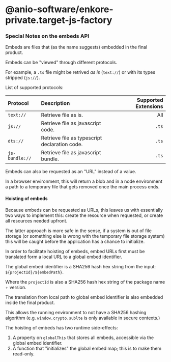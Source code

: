 # @anio-software/enkore-private.target-js-factory



### Special Notes on the embeds API

Embeds are files that (as the name suggests) embedded in the final product.

Embeds can be "viewed" through different protocols.

For example, a `.ts` file might be retrived _as is_ (`text://`) or with its types stripped (`js://`).

List of supported protocols:


|Protocol|Description|Supported Extensions|
|:---|:---|---:|
|`text://`|Retrieve file as is.|All|
|`js://`|Retrieve file as javascript code.|`.ts`|
|`dts://`|Retrieve file as typescript declaration code.|`.ts`|
|`js-bundle://`|Retrieve file as javascript bundle.|`.ts`|

Embeds can also be requested as an "URL" instead of a value.

In a browser environment, this will return a blob and in a node environment a path to a temporary file that gets removed once the main process ends.

#### Hoisting of embeds

Because embeds can be requested as URLs, this leaves us with essentially two ways to implement this: create the resource when requested, or create all resources needed upfront.

The latter approach is more safe in the sense, if a system is out of file storage (or something else is wrong with the temporary file storage system) this will be caught before the application has a chance to initialize.

In order to facilitate hoisting of embeds, embed URLs first must be translated form a local URL to a global embed identifier.

The global embed identifier is a SHA256 hash hex string from the input: `${projectId}/${embedPath}`.

Where the `projectId` is also a SHA256 hash hex string of the package name + version.

The translation from local path to global embed identifier is also embedded inside the final product.

This allows the running environment to not have a SHA256 hashing algorithm (e.g. `window.crypto.sublte` is only available in secure contexts.)

The hoisting of embeds has two runtime side-effects:

1. A property on `globalThis` that stores all embeds, accessible via the global embed identifier.
2. A function that "initializes" the global embed map; this is to make them read-only.
